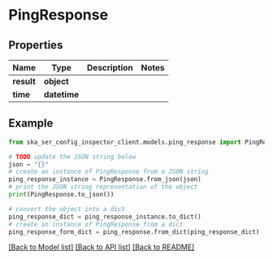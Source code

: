 # PingResponse


## Properties

Name | Type | Description | Notes
------------ | ------------- | ------------- | -------------
**result** | **object** |  | 
**time** | **datetime** |  | 

## Example

```python
from ska_ser_config_inspector_client.models.ping_response import PingResponse

# TODO update the JSON string below
json = "{}"
# create an instance of PingResponse from a JSON string
ping_response_instance = PingResponse.from_json(json)
# print the JSON string representation of the object
print(PingResponse.to_json())

# convert the object into a dict
ping_response_dict = ping_response_instance.to_dict()
# create an instance of PingResponse from a dict
ping_response_form_dict = ping_response.from_dict(ping_response_dict)
```
[[Back to Model list]](../README.md#documentation-for-models) [[Back to API list]](../README.md#documentation-for-api-endpoints) [[Back to README]](../README.md)


